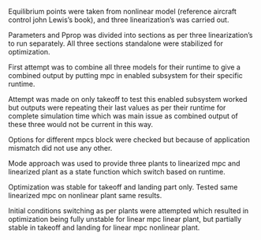Equilibrium points were taken from nonlinear model (reference aircraft control john Lewis’s book), and three linearization’s was carried out.

Parameters and Pprop was divided into sections as per three linearization’s to run separately. All three sections standalone were stabilized for optimization.

First attempt was to combine all three models for their runtime to give a combined output by putting mpc in enabled subsystem for their specific runtime.

Attempt was made on only takeoff to test this enabled subsystem worked but outputs were repeating their last values as per their runtime for complete simulation time which was main issue as combined output of these three would not be current in this way.

Options for different mpcs block were checked but because of application mismatch did not use any other.

Mode approach was used to provide three plants to linearized mpc and linearized plant as a state function which switch based on runtime.

Optimization was stable for takeoff and landing part only. Tested same linearized mpc on nonlinear plant same results.

Initial conditions switching as per plants were attempted which resulted in optimization being fully unstable for linear mpc linear plant, but partially stable in takeoff and landing for linear mpc nonlinear plant.

